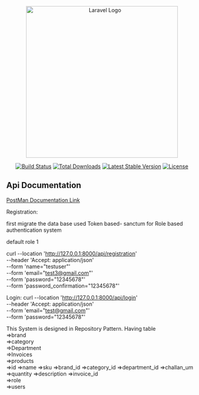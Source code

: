 <p align="center"><a href="https://laravel.com" target="_blank"><img src="https://raw.githubusercontent.com/laravel/art/master/logo-lockup/5%20SVG/2%20CMYK/1%20Full%20Color/laravel-logolockup-cmyk-red.svg" width="400" alt="Laravel Logo"></a></p>

<p align="center">
<a href="https://github.com/laravel/framework/actions"><img src="https://github.com/laravel/framework/workflows/tests/badge.svg" alt="Build Status"></a>
<a href="https://packagist.org/packages/laravel/framework"><img src="https://img.shields.io/packagist/dt/laravel/framework" alt="Total Downloads"></a>
<a href="https://packagist.org/packages/laravel/framework"><img src="https://img.shields.io/packagist/v/laravel/framework" alt="Latest Stable Version"></a>
<a href="https://packagist.org/packages/laravel/framework"><img src="https://img.shields.io/packagist/l/laravel/framework" alt="License"></a>
</p>

## Api Documentation

<a href="https://documenter.getpostman.com/view/15204749/2s9YCARAgf">PostMan Documentation Link</a>


Registration:

first migrate the data base
used Token based- sanctum for Role based authentication system 


default role 1

curl --location 'http://127.0.0.1:8000/api/registration' \
--header 'Accept: application/json' \
--form 'name="testuser"' \
--form 'email="test3@gmail.com"' \
--form 'password="12345678"' \
--form 'password_confirmation="12345678"'

Login:
curl --location 'http://127.0.0.1:8000/api/login' \
--header 'Accept: application/json' \
--form 'email="test@gmail.com"' \
--form 'password="12345678"'

<p>This System is designed in Repository Pattern.
Having table </br>
=>brand </br>
=>category </br>
=>Department </br>
=>Invoices </br>
=>products </br>
    =>id
    =>name
    =>sku
    =>brand_id
    =>category_id
    =>department_id
    =>challan_um
    =>quantity
    =>description
    =>invoice_id </br>
=>role </br>
=>users </br>
</p>




